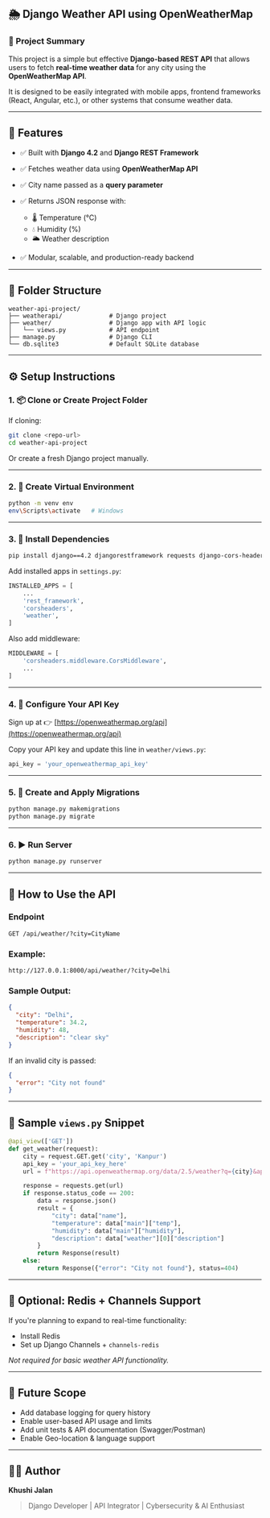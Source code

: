 ## 🌦️ Django Weather API using OpenWeatherMap

### 🔧 Project Summary

This project is a simple but effective **Django-based REST API** that allows users to fetch **real-time weather data** for any city using the **OpenWeatherMap API**.

It is designed to be easily integrated with mobile apps, frontend frameworks (React, Angular, etc.), or other systems that consume weather data.

---

## 🚀 Features

* ✅ Built with **Django 4.2** and **Django REST Framework**
* ✅ Fetches weather data using **OpenWeatherMap API**
* ✅ City name passed as a **query parameter**
* ✅ Returns JSON response with:

  * 🌡️ Temperature (°C)
  * 💧 Humidity (%)
  * 🌥️ Weather description
* ✅ Modular, scalable, and production-ready backend

---

## 📁 Folder Structure

```
weather-api-project/
├── weatherapi/             # Django project
├── weather/                # Django app with API logic
│   └── views.py            # API endpoint
├── manage.py               # Django CLI
└── db.sqlite3              # Default SQLite database
```

---

## ⚙️ Setup Instructions

### 1. 📦 Clone or Create Project Folder

If cloning:

```bash
git clone <repo-url>
cd weather-api-project
```

Or create a fresh Django project manually.

---

### 2. 🐍 Create Virtual Environment

```bash
python -m venv env
env\Scripts\activate   # Windows
```

---

### 3. 🔧 Install Dependencies

```bash
pip install django==4.2 djangorestframework requests django-cors-headers
```

Add installed apps in `settings.py`:

```python
INSTALLED_APPS = [
    ...
    'rest_framework',
    'corsheaders',
    'weather',
]
```

Also add middleware:

```python
MIDDLEWARE = [
    'corsheaders.middleware.CorsMiddleware',
    ...
]
```

---

### 4. 🔑 Configure Your API Key

Sign up at 👉 [https://openweathermap.org/api](https://openweathermap.org/api)

Copy your API key and update this line in `weather/views.py`:

```python
api_key = 'your_openweathermap_api_key'
```

---

### 5. 🔧 Create and Apply Migrations

```bash
python manage.py makemigrations
python manage.py migrate
```

---

### 6. ▶️ Run Server

```bash
python manage.py runserver
```

---

## 📡 How to Use the API

### Endpoint

```
GET /api/weather/?city=CityName
```

### Example:

```
http://127.0.0.1:8000/api/weather/?city=Delhi
```

### Sample Output:

```json
{
  "city": "Delhi",
  "temperature": 34.2,
  "humidity": 48,
  "description": "clear sky"
}
```

If an invalid city is passed:

```json
{
  "error": "City not found"
}
```

---

## 🔧 Sample `views.py` Snippet

```python
@api_view(['GET'])
def get_weather(request):
    city = request.GET.get('city', 'Kanpur')
    api_key = 'your_api_key_here'
    url = f"https://api.openweathermap.org/data/2.5/weather?q={city}&appid={api_key}&units=metric"

    response = requests.get(url)
    if response.status_code == 200:
        data = response.json()
        result = {
            "city": data["name"],
            "temperature": data["main"]["temp"],
            "humidity": data["main"]["humidity"],
            "description": data["weather"][0]["description"]
        }
        return Response(result)
    else:
        return Response({"error": "City not found"}, status=404)
```

---

## 🔐 Optional: Redis + Channels Support

If you're planning to expand to real-time functionality:

* Install Redis
* Set up Django Channels + `channels-redis`

*Not required for basic weather API functionality.*

---

## 🧠 Future Scope

* Add database logging for query history
* Enable user-based API usage and limits
* Add unit tests & API documentation (Swagger/Postman)
* Enable Geo-location & language support

---

## 👨‍💻 Author

**Khushi Jalan**

> Django Developer | API Integrator | Cybersecurity & AI Enthusiast
